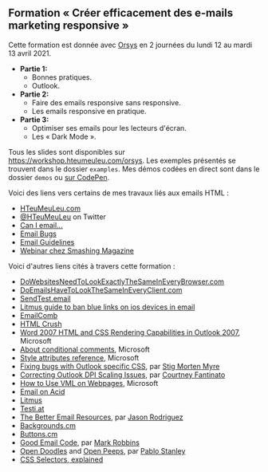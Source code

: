Formation « Créer efficacement des e-mails marketing responsive »
---

Cette formation est donnée avec [Orsys](https://www.orsys.fr/formation-creer-efficacement-des-e-mails-marketing-responsive.html) en 2 journées du lundi 12 au mardi 13 avril 2021.

* **Partie 1:**
	- Bonnes pratiques.
	- Outlook.
* **Partie 2:**
	- Faire des emails responsive sans responsive.
	- Les emails responsive en pratique.
* **Partie 3:**
	- Optimiser ses emails pour les lecteurs d'écran.
	- Les « Dark Mode ».

Tous les slides sont disponibles sur https://workshop.hteumeuleu.com/orsys.
Les exemples présentés se trouvent dans le dossier `examples`. Mes démos codées en direct sont dans le dossier `demos` ou [sur CodePen](https://codepen.io/collection/qOddMr).

Voici des liens vers certains de mes travaux liés aux emails HTML :

* [HTeuMeuLeu.com](https://www.hteumeuleu.com)
* [@HTeuMeuLeu](https://www.twitter.com/HTeuMeuLeu) on Twitter
* [Can I email…](https://www.caniemail.com)
* [Email Bugs](https://github.com/hteumeuleu/email-bugs)
* [Email Guidelines](https://github.com/hteumeuleu/email-guidelines)
* [Webinar chez Smashing Magazine](https://www.smashingmagazine.com/2019/11/html-email-webinar/)

Voici d'autres liens cités à travers cette formation :

* [DoWebsitesNeedToLookExactlyTheSameInEveryBrowser.com](http://dowebsitesneedtolookexactlythesameineverybrowser.com)
* [DoEmailsHaveToLookTheSameInEveryClient.com](http://doemailshavetolookthesameineveryclient.com)
* [SendTest.email](https://sendtest.email)
* [Litmus guide to ban blue links on ios devices in email](https://www.litmus.com/blog/update-banning-blue-links-on-ios-devices-2/)
* [EmailComb](https://emailcomb.com/light)
* [HTML Crush](https://htmlcrush.com/light)
* [Word 2007 HTML and CSS Rendering Capabilities in Outlook 2007](https://docs.microsoft.com/en-us/previous-versions/office/developer/office-2007/aa338201(v=office.12)?redirectedfrom=MSDN), Microsoft
* [About conditional comments](https://docs.microsoft.com/en-us/previous-versions/windows/internet-explorer/ie-developer/compatibility/ms537512(v%3dvs.85)), Microsoft
* [Style attributes reference](https://stigmortenmyre.no/mso/html/concepts/ofconstyletable.htm), Microsoft
* [Fixing bugs with Outlook specific CSS](https://cm.engineering/fixing-bugs-with-outlook-specific-css-f4b8ae5be4f4), par [Stig Morten Myre](https://twitter.com/stigm)
* [Correcting Outlook DPI Scaling Issues](https://www.courtneyfantinato.com/correcting-outlook-dpi-scaling-issues/), par [Courtney Fantinato](https://twitter.com/courtfantinato)
* [How to Use VML on Webpages](https://docs.microsoft.com/en-us/windows/win32/vml/web-workshop---specs---standards----how-to-use-vml-on-web-pages), Microsoft
* [Email on Acid](https://www.emailonacid.com)
* [Litmus](https://www.litmus.com)
* [Testi.at](https://www.testi.at)
* [The Better Email Resources](https://thebetter.email/resources/), par [Jason Rodriguez](https://twitter.com/RodriguezCommaJ)
* [Backgrounds.cm](https://backgrounds.cm)
* [Buttons.cm](https://buttons.cm)
* [Good Email Code](https://www.goodemailcode.com/), par [Mark Robbins](https://twitter.com/M_J_Robbins)
* [Open Doodles](https://opendoodles.com/) and [Open Peeps](https://openpeeps.com/), par [Pablo Stanley](https://twitter.com/pablostanley/)
* [CSS Selectors, explained](https://hugogiraudel.github.io/selectors-explained/)